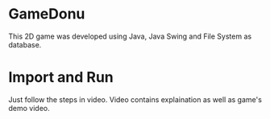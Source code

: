 # GameDonu
This 2D game was developed using Java, Java Swing and File System as database.

# Import and Run
Just follow the steps in video. Video contains explaination as well as game's demo video.
